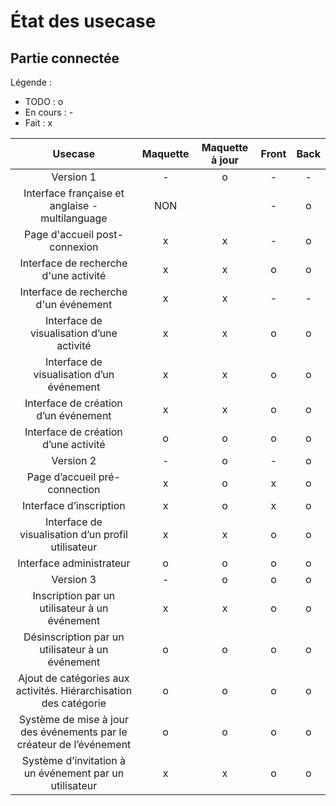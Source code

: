 # État des usecase

## Partie connectée

Légende :
- TODO : o
- En cours : -
- Fait : x

| Usecase | Maquette | Maquette à jour | Front | Back |
| :-----: | :------------: | :-------------: | :---: | :--: |
| Version 1 | - | o | - | - |
| Interface française et anglaise - multilanguage | NON |  | - | o |
| Page d'accueil post-connexion | x | x | - | o |
| Interface de recherche d'une activité | x | x | o | o |
| Interface de recherche d'un événement | x | x | - | - |
| Interface de visualisation d’une activité | x | x | o | o |
| Interface de visualisation d’un événement | x | x | o | o |
| Interface de création d’un événement | x | x | o | o |
| Interface de création d’une activité | o | o | o | o |
| Version 2 | - | o | - | o |
| Page d’accueil pré-connection | x | o | x | o |
| Interface d’inscription | x | o | x | o |
| Interface de visualisation d’un profil utilisateur | x | x | o | o |
| Interface administrateur | o | o | o | o |
| Version 3 | - | o | o | o |
| Inscription par un utilisateur à un événement | x | x | o | o |
| Désinscription par un utilisateur à un événement | o | o | o | o |
| Ajout de catégories aux activités. Hiérarchisation des catégorie | o | o | o | o |
| Système de mise à jour des événements par le créateur de l’événement | o | o | o | o |
| Système d’invitation à un événement par un utilisateur | x | x | o | o |
